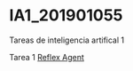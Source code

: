 # IA1_201901055
Tareas de inteligencia artifical 1

Tarea 1 
[Reflex Agent](https://angelgt3.github.io/IA1_201901055/Tarea1/01_reflex_agent.html)
